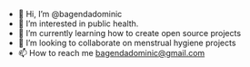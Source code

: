 - 👋 Hi, I’m @bagendadominic
- 👀 I’m interested in public health.
- 🌱 I’m currently learning how to create open source projects
- 💞️ I’m looking to collaborate on menstrual hygiene projects
- 📫 How to reach me bagendadominic@gmail.com

<!---
bagendadominic/bagendadominic is a ✨ special ✨ repository because its `README.md` (this file) appears on your GitHub profile.
You can click the Preview link to take a look at your changes.
--->
